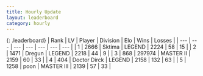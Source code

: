 ```yaml
---
title: Hourly Update
layout: leaderboard
category: hourly
---
```


{: .leaderboard}
| Rank | LV | Player | Division | Elo | Wins | Losses |
| --- | --- | --- | --- | --- | --- | --- |
| <span data-change="0">1</span> | 2666 | <span title="ID: 353063">Sktima</span> | LEGEND | <span data-change="0">2224</span> | <span data-change="0">58</span> | <span data-change="0">15</span> |
| <span data-change="0">2</span> | 1471 | <span title="ID: 337810">Dregun</span> | LEGEND | <span data-change="0">2218</span> | <span data-change="0">44</span> | <span data-change="0">9</span> |
| <span data-change="0">3</span> | 868 | <span title="ID: 544038">297974</span> | MASTER II | <span data-change="0">2159</span> | <span data-change="0">60</span> | <span data-change="0">33</span> |
| <span data-change="0">4</span> | 404 | <span title="ID: 67210">Doctor Dirck</span> | LEGEND | <span data-change="0">2158</span> | <span data-change="0">132</span> | <span data-change="0">63</span> |
| <span data-change="0">5</span> | 1258 | <span title="ID: 540690">poon</span> | MASTER III | <span data-change="0">2139</span> | <span data-change="0">57</span> | <span data-change="0">33</span> |